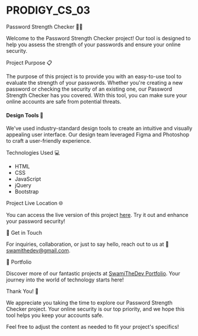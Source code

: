 # PRODIGY_CS_03

Password Strength Checker 💪🔐

Welcome to the Password Strength Checker project! Our tool is designed to help you assess the strength of your passwords and ensure your online security.

Project Purpose 📋

The purpose of this project is to provide you with an easy-to-use tool to evaluate the strength of your passwords. Whether you're creating a new password or checking the security of an existing one, our Password Strength Checker has you covered. With this tool, you can make sure your online accounts are safe from potential threats.

#### Design Tools 🎨

We've used industry-standard design tools to create an intuitive and visually appealing user interface. Our design team leveraged Figma and Photoshop to craft a user-friendly experience.

Technologies Used 💻

- HTML
- CSS
- JavaScript
- jQuery
- Bootstrap

Project Live Location 🌐

You can access the live version of this project [here](#). Try it out and enhance your password security!

📧 Get in Touch

For inquiries, collaboration, or just to say hello, reach out to us at 📩 [swamithedev@gmail.com](mailto:swamithedev@gmail.com).

🌟 Portfolio

Discover more of our fantastic projects at [SwamiTheDev Portfolio](#). Your journey into the world of technology starts here!

Thank You! 👏

We appreciate you taking the time to explore our Password Strength Checker project. Your online security is our top priority, and we hope this tool helps you keep your accounts safe.


Feel free to adjust the content as needed to fit your project's specifics!
